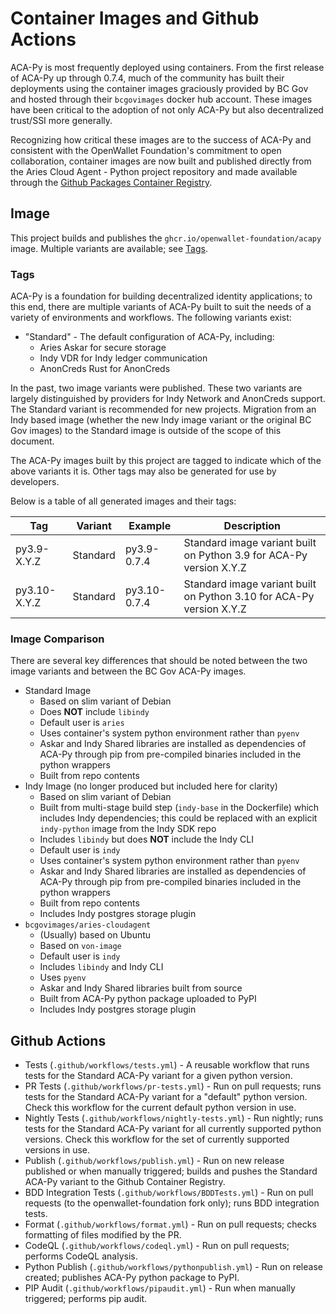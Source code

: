 # Container Images and Github Actions

ACA-Py is most frequently deployed using containers. From
the first release of ACA-Py up through 0.7.4, much of the community has built
their deployments using the container images graciously provided by BC Gov and
hosted through their `bcgovimages` docker hub account. These images have been
critical to the adoption of not only ACA-Py but also decentralized trust/SSI
more generally.

Recognizing how critical these images are to the success of ACA-Py and
consistent with the OpenWallet Foundation's commitment to open collaboration, container images
are now built and published directly from the Aries Cloud Agent - Python project
repository and made available through the [Github Packages Container
Registry](https://ghcr.io).

## Image

This project builds and publishes the `ghcr.io/openwallet-foundation/acapy` image.
Multiple variants are available; see [Tags](#tags).

### Tags

ACA-Py is a foundation for building decentralized identity applications; to this
end, there are multiple variants of ACA-Py built to suit the needs of a variety
of environments and workflows. The following variants exist:

- "Standard" - The default configuration of ACA-Py, including:
  - Aries Askar for secure storage
  - Indy VDR for Indy ledger communication
  - AnonCreds Rust for AnonCreds

In the past, two image variants were published. These two variants are largely
distinguished by providers for Indy Network and AnonCreds support. The Standard
variant is recommended for new projects. Migration from an Indy based image
(whether the new Indy image variant or the original BC Gov images) to the
Standard image is outside of the scope of this document.

The ACA-Py images built by this project are tagged to indicate which of the
above variants it is. Other tags may also be generated for use by developers.

Below is a table of all generated images and their tags:

Tag                     | Variant  | Example                  | Description                                                                                     |
------------------------|----------|--------------------------|-------------------------------------------------------------------------------------------------|
py3.9-X.Y.Z             | Standard | py3.9-0.7.4              | Standard image variant built on Python 3.9 for ACA-Py version X.Y.Z                             |
py3.10-X.Y.Z            | Standard | py3.10-0.7.4             | Standard image variant built on Python 3.10 for ACA-Py version X.Y.Z                            |

### Image Comparison

There are several key differences that should be noted between the two image
variants and between the BC Gov ACA-Py images.

- Standard Image
  - Based on slim variant of Debian
  - Does **NOT** include `libindy`
  - Default user is `aries`
  - Uses container's system python environment rather than `pyenv`
  - Askar and Indy Shared libraries are installed as dependencies of ACA-Py through pip from pre-compiled binaries included in the python wrappers
  - Built from repo contents
- Indy Image (no longer produced but included here for clarity)
  - Based on slim variant of Debian
  - Built from multi-stage build step (`indy-base` in the Dockerfile) which includes Indy dependencies; this could be replaced with an explicit `indy-python` image from the Indy SDK repo
  - Includes `libindy` but does **NOT** include the Indy CLI
  - Default user is `indy`
  - Uses container's system python environment rather than `pyenv`
  - Askar and Indy Shared libraries are installed as dependencies of ACA-Py through pip from pre-compiled binaries included in the python wrappers
  - Built from repo contents
  - Includes Indy postgres storage plugin
- `bcgovimages/aries-cloudagent`
  - (Usually) based on Ubuntu
  - Based on `von-image`
  - Default user is `indy`
  - Includes `libindy` and Indy CLI
  - Uses `pyenv`
  - Askar and Indy Shared libraries built from source
  - Built from ACA-Py python package uploaded to PyPI
  - Includes Indy postgres storage plugin

## Github Actions

- Tests (`.github/workflows/tests.yml`) - A reusable workflow that runs tests
  for the Standard ACA-Py variant for a given python version.
- PR Tests (`.github/workflows/pr-tests.yml`) - Run on pull requests; runs tests
  for the Standard ACA-Py variant for a "default" python version.
  Check this workflow for the current default python version in use.
- Nightly Tests (`.github/workflows/nightly-tests.yml`) - Run nightly; runs
  tests for the Standard ACA-Py variant for all currently supported
  python versions. Check this workflow for the set of currently supported
  versions in use.
- Publish (`.github/workflows/publish.yml`) - Run on new release published or
  when manually triggered; builds and pushes the Standard ACA-Py variant to the
  Github Container Registry.
- BDD Integration Tests (`.github/workflows/BDDTests.yml`) - Run on pull
  requests (to the openwallet-foundation fork only); runs BDD integration tests.
- Format (`.github/workflows/format.yml`) - Run on pull requests;
  checks formatting of files modified by the PR.
- CodeQL (`.github/workflows/codeql.yml`) - Run on pull requests; performs
  CodeQL analysis.
- Python Publish (`.github/workflows/pythonpublish.yml`) - Run on release
  created; publishes ACA-Py python package to PyPI.
- PIP Audit (`.github/workflows/pipaudit.yml`) - Run when manually triggered;
  performs pip audit.
